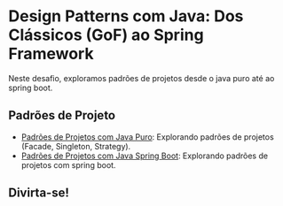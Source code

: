 # Design Patterns com Java: Dos Clássicos (GoF) ao Spring Framework

Neste desafio, exploramos padrões de projetos desde o java puro até ao spring boot.

## Padrões de Projeto

* [Padrões de Projetos com Java Puro](/Design_Patterns_GoF_Spring/padroes_projeto_java_puro/): Explorando padrões de projetos (Facade, Singleton, Strategy).
* [Padrões de Projetos com Java Spring Boot](/Design_Patterns_GoF_Spring/padroes_projeto_java_spring/): Explorando padrões de projetos com spring boot.

## Divirta-se!
